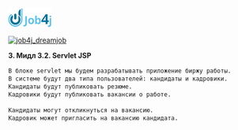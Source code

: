 ![ScreenShot](images/job4_logo.png)

[![job4j_dreamjob](https://github.com/Dima-Stepanov/job4j_dreamjob/actions/workflows/maven-publish.yml/badge.svg)](https://github.com/Dima-Stepanov/job4j_dreamjob/actions/workflows/maven-publish.yml)

**3. Мидл
3.2. Servlet JSP**

    В блоке servlet мы будем разрабатывать приложение биржу работы.
    В системе будут два типа пользователей: кандидаты и кадровики. 
    Кандидаты будут публиковать резюме. 
    Кадровики будут публиковать вакансии о работе.

    Кандидаты могут откликнуться на вакансию. 
    Кадровик может пригласить на вакансию кандидата.





